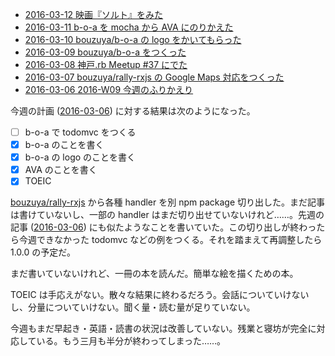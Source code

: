 - [2016-03-12 映画『ソルト』をみた][2016-03-12]
- [2016-03-11 b-o-a を mocha から AVA にのりかえた][2016-03-11]
- [2016-03-10 bouzuya/b-o-a の logo をかいてもらった][2016-03-10]
- [2016-03-09 bouzuya/b-o-a をつくった][2016-03-09]
- [2016-03-08 神戸.rb Meetup #37 にでた][2016-03-08]
- [2016-03-07 bouzuya/rally-rxjs の Google Maps 対応をつくった][2016-03-07]
- [2016-03-06 2016-W09 今週のふりかえり][2016-03-06]

今週の計画 ([2016-03-06][]) に対する結果は次のようになった。

- [ ] b-o-a で todomvc をつくる
- [x] b-o-a のことを書く
- [x] b-o-a の logo のことを書く
- [x] AVA のことを書く
- [x] TOEIC

[bouzuya/rally-rxjs][] から各種 handler を別 npm package 切り出した。まだ記事は書けていないし、一部の handler はまだ切り出せていないけれど……。先週の記事 ([2016-03-06][]) にも似たようなことを書いていた。この切り出しが終わったら今週できなかった todomvc などの例をつくる。それを踏まえて再調整したら 1.0.0 の予定だ。

まだ書いていないけれど、一冊の本を読んだ。簡単な絵を描くための本。

TOEIC は手応えがない。散々な結果に終わるだろう。会話についていけないし、分量についていけない。聞く量・読む量が足りていない。

今週もまだ早起き・英語・読書の状況は改善していない。残業と寝坊が完全に対応している。もう三月も半分が終わってしまった……。

[2016-03-06]: http://blog.bouzuya.net/2016/03/06/
[2016-03-07]: http://blog.bouzuya.net/2016/03/07/
[2016-03-08]: http://blog.bouzuya.net/2016/03/08/
[2016-03-09]: http://blog.bouzuya.net/2016/03/09/
[2016-03-10]: http://blog.bouzuya.net/2016/03/10/
[2016-03-11]: http://blog.bouzuya.net/2016/03/11/
[2016-03-12]: http://blog.bouzuya.net/2016/03/12/
[bouzuya/rally-rxjs]: https://github.com/bouzuya/rally-rxjs

